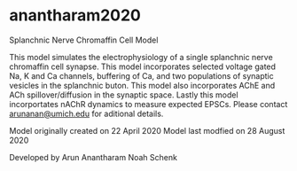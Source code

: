# anantharam2020
Splanchnic Nerve Chromaffin Cell Model 

   This model simulates the electrophysiology of a single splanchnic nerve
   chromaffin cell synapse.  This model incorporates selected voltage gated Na, K and Ca
   channels, buffering of Ca, and two populations of synaptic vesicles in the splanchnic buton.
   This model also incorporates AChE and ACh spillover/diffusion in the synaptic space.
   Lastly this model incorportates nAChR dynamics to measure expected EPSCs.
   Please contact arunanan@umich.edu for aditional details.

   Model originally created on     22 April 2020
   Model last modfied on           28 August 2020
   
   Developed by         Arun Anantharam
                        Noah Schenk

